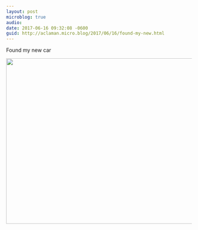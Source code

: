 ```yaml
---
layout: post
microblog: true
audio: 
date: 2017-06-16 09:32:08 -0600
guid: http://aclaman.micro.blog/2017/06/16/found-my-new.html
---
```

Found my new car

<img src="http://micro.alexclaman.com/uploads/2018/50a22fde18.jpg" width="600" height="450" />
